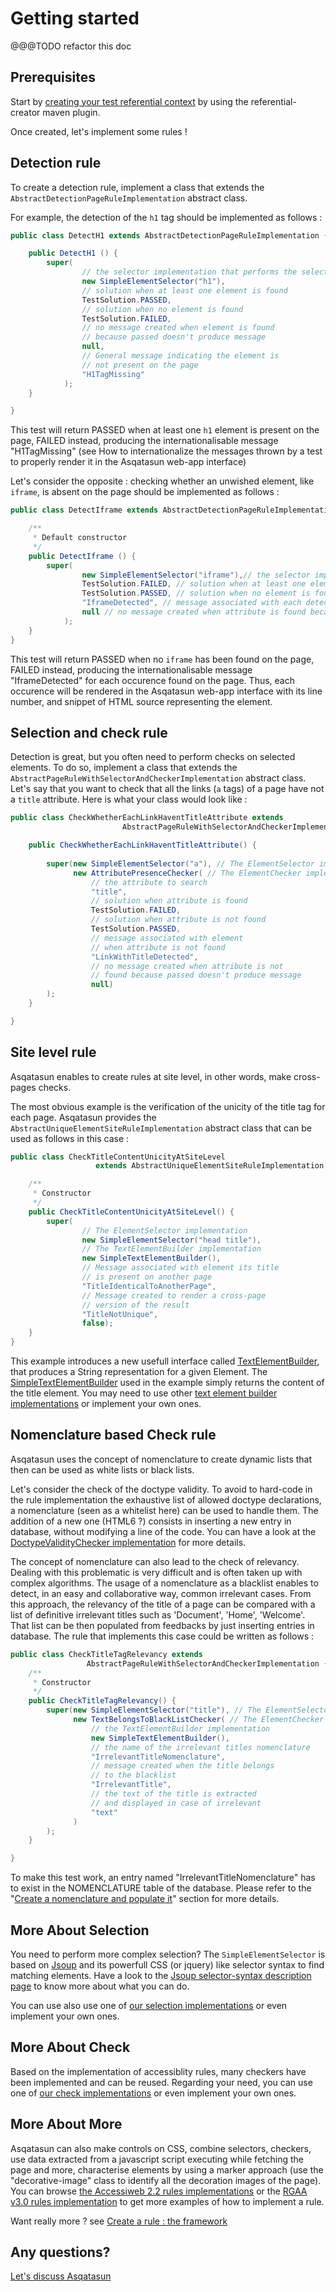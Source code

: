 # Getting started

@@@TODO refactor this doc

## Prerequisites

Start by [creating your test referential context](How-to-create-your-own-referential.md) by using the referential-creator maven plugin. 

Once created, let's implement some rules !

## Detection rule

To create a detection rule, implement a class that extends the `AbstractDetectionPageRuleImplementation` abstract class. 

For example, the detection of the `h1` tag should be implemented as follows : 

```java
public class DetectH1 extends AbstractDetectionPageRuleImplementation {

    public DetectH1 () {
        super(
                // the selector implementation that performs the selection
                new SimpleElementSelector("h1"),
                // solution when at least one element is found
                TestSolution.PASSED,
                // solution when no element is found
                TestSolution.FAILED, 
                // no message created when element is found 
                // because passed doesn't produce message
                null, 
                // General message indicating the element is 
                // not present on the page
                "H1TagMissing" 
            );
    }

}
```
This test will return PASSED when at least one `h1` element is present on the page, FAILED instead, producing the internationalisable message "H1TagMissing" (see How to internationalize the messages thrown by a test to properly render it in the Asqatasun web-app interface)

Let's consider the opposite : checking whether an unwished element, like `iframe`, is absent on the page should be implemented as follows : 
```java
public class DetectIframe extends AbstractDetectionPageRuleImplementation {

    /**
     * Default constructor
     */
    public DetectIframe () {
        super(
                new SimpleElementSelector("iframe"),// the selector implementation that performs the selection
                TestSolution.FAILED, // solution when at least one element is found
                TestSolution.PASSED, // solution when no element is found
                "IframeDetected", // message associated with each detected element
                null // no message created when attribute is found because passed doesn't produce message
            );
    }
}
```
This test will return PASSED when no `iframe` has been found on the page, FAILED instead, producing the internationalisable message "IframeDetected" for each occurence found on the page. Thus, each occurence will be rendered in the  Asqatasun web-app interface with its line number, and snippet of HTML source representing the element.

## Selection and check rule
Detection is great, but you often need to perform checks on selected elements. To do so, implement a class that extends the `AbstractPageRuleWithSelectorAndCheckerImplementation` abstract class.  
Let's say that you want to check that all the links (`a` tags) of a page have not a `title` attribute. Here is what your class would look like : 

```java
public class CheckWhetherEachLinkHaventTitleAttribute extends 
                         AbstractPageRuleWithSelectorAndCheckerImplementation {

    public CheckWhetherEachLinkHaventTitleAttribute() {
               
        super(new SimpleElementSelector("a"), // The ElementSelector implementation
              new AttributePresenceChecker( // The ElementChecker implementation
                  // the attribute to search
                  "title",
                  // solution when attribute is found  
                  TestSolution.FAILED,
                  // solution when attribute is not found
                  TestSolution.PASSED,
                  // message associated with element 
                  // when attribute is not found
                  "LinkWithTitleDetected",
                  // no message created when attribute is not 
                  // found because passed doesn't produce message
                  null)
        );
    }

}
```
## Site level rule
Asqatasun enables to create rules at site level, in other words, make cross-pages checks.

The most obvious example is the verification of the unicity of the title tag for each page. Asqatasun provides
the `AbstractUniqueElementSiteRuleImplementation` abstract class that can be used as follows in this case : 

```java
public class CheckTitleContentUnicityAtSiteLevel
                   extends AbstractUniqueElementSiteRuleImplementation {

    /**
     * Constructor
     */
    public CheckTitleContentUnicityAtSiteLevel() {
        super(
                // The ElementSelector implementation   
                new SimpleElementSelector("head title"), 
                // The TextElementBuilder implementation
                new SimpleTextElementBuilder(), 
                // Message associated with element its title 
                // is present on another page
                "TitleIdenticalToAnotherPage",
                // Message created to render a cross-page 
                // version of the result 
                "TitleNotUnique",
                false);
    }
}
``` 
This example introduces a new usefull interface called [TextElementBuilder](30--Create-a-rule--the-framework.md#textelementbuilder), that produces a String representation for a given Element. The [SimpleTextElementBuilder](https://github.com/Asqatasun/Asqatasun/blob/master/rules/rules-commons/src/main/java/org/asqatasun/rules/elementselector/SimpleElementSelector.java) used in the example simply returns the content of the title element. You may need to use other [text element builder implementations](30--Create-a-rule--the-framework.md#the-existing-textelementbuilder-implementations) or implement your own ones.

## Nomenclature based Check rule
Asqatasun uses the concept of nomenclature to create dynamic lists that then can be used as white lists or black lists. 

Let's consider the check of the doctype validity. To avoid to hard-code in the rule implementation the exhaustive list of allowed doctype declarations, a nomenclature (seen as a whitelist here) can be used to handle them. The addition of a new one (HTML6 ?) consists in inserting a new entry in database, without modifying a line of the code. You can have a look at the [DoctypeValidityChecker implementation](https://github.com/Asqatasun/Asqatasun/blob/master/rules/rules-commons/src/main/java/org/asqatasun/rules/elementchecker/doctype/DoctypeValidityChecker.java) for more details.

The concept of nomenclature can also lead to the check of relevancy. Dealing with this problematic is very difficult and is often taken up with complex algorithms. The usage of a nomenclature as a blacklist enables to detect, in an easy and collaborative way, common irrelevant cases.
From this approach, the relevancy of the title of a page can be compared with a list of definitive irrelevant titles such as 'Document', 'Home', 'Welcome'. That list can be then populated from feedbacks by just inserting entries in database. The rule that implements this case could be written as follows : 
```java
public class CheckTitleTagRelevancy extends 
                 AbstractPageRuleWithSelectorAndCheckerImplementation {
    /**
     * Constructor
     */
    public CheckTitleTagRelevancy() {
        super(new SimpleElementSelector("title"), // The ElementSelector implementation
              new TextBelongsToBlackListChecker( // The ElementChecker implementation
                  // the TextElementBuilder implementation  
                  new SimpleTextElementBuilder(), 
                  // the name of the irrelevant titles nomenclature 
                  "IrrelevantTitleNomenclature",
                  // message created when the title belongs 
                  // to the blacklist 
                  "IrrelevantTitle",
                  // the text of the title is extracted 
                  // and displayed in case of irrelevant   
                  "text" 
              )
        );
    }

}
```
To make this test work, an entry named "IrrelevantTitleNomenclature" has to exist in the NOMENCLATURE table of the database. Please refer to the "[Create a nomenclature and populate it](30--Create-a-rule--the-framework.md#create-a-nomenclature-and-populate-it)" section for more details.


## More About Selection
You need to perform more complex selection? The `SimpleElementSelector` is based on [Jsoup](https://jsoup.org/) and its powerfull CSS (or jquery) like selector syntax to find matching elements. Have a look to the [Jsoup selector-syntax description page](https://jsoup.org/cookbook/extracting-data/selector-syntax) to know more about what you can do.

You can use also use one of [our selection implementations](30--Create-a-rule--the-framework.md#the-existing-elementselector-implementations) or even implement your own ones. 

## More About Check
Based on the implementation of accessiblity rules, many checkers have been implemented and can be reused.
Regarding your need, you can use one of [our check implementations](30--Create-a-rule--the-framework.md#the-existing-elementchecker-implementations) or even implement your own ones.

## More About More
Asqatasun can also make controls on CSS, combine selectors, checkers, use data extracted from a javascript script executing while fetching the page and more, characterise elements by using a marker approach (use the "decorative-image" class to identify all the decoration images of the page). You can browse [the Accessiweb 2.2 rules implementations](https://github.com/Asqatasun/Asqatasun/tree/master/rules/rules-accessiweb2.2/src/main/java/org/asqatasun/rules/accessiweb22) or the [RGAA v3.0 rules implementation](https://github.com/Asqatasun/Asqatasun/tree/master/rules/rules-rgaa3.0/src/main/java/org/asqatasun/rules/rgaa30) to get more examples of how to implement a rule. 

Want really more ? see [Create a rule : the framework](30--Create-a-rule--the-framework.md)

## Any questions?

[Let's discuss Asqatasun](http://forum.asqatasun.org/)
